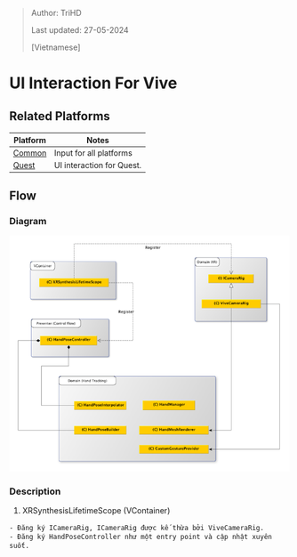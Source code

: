 > Author: TriHD
> 
> Last updated: 27-05-2024
> 
> [Vietnamese]
# UI Interaction For Vive

## Related Platforms
Platform   |Notes       
----------------|------------
[Common](../Input.md)|Input for all platforms
[Quest](./UI_Interaction_Quest.md)|UI interaction for Quest.

## Flow
### Diagram
![0-HandTrackingDiagram](../../../Images/HandTracking/Vive/0-HandTrackingDiagram.png)

### Description
1. XRSynthesisLifetimeScope (VContainer)
````
- Đăng ký ICameraRig, ICameraRig được kế thừa bởi ViveCameraRig.
- Đăng ký HandPoseController như một entry point và cập nhật xuyên suốt.
````
